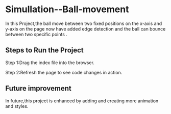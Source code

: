 # Simullation--Ball-movement
In this Project,the ball move between two fixed positions on the x-axis and y-axis on the page now have added edge detection and the ball can bounce between two specific points .
## Steps to Run the Project
Step 1:Drag the index file into the browser.

Step 2:Refresh the page to see code changes in action.

## Future improvement
In future,this project is enhanced by adding and creating more animation and styles.
